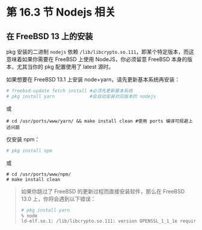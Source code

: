 # 第 16.3 节 Nodejs 相关

## 在 FreeBSD 13 上的安装

pkg 安装的二进制 `nodejs` 依赖 `/lib/libcrypto.so.111`，即某个特定版本，而这意味着如果你需要在 FreeBSD 上使用 NodeJS，你必须留意 FreeBSD 本身的版本，尤其当你的 pkg 配置使用了 latest 源时。

如果想要在 FreeBSD 13.1 上安装 node+yarn，请先更新基本系统再安装：

```sh
# freebsd-update fetch install #必须先更新基本系统
# pkg install yarn             #会自动安装对应版本的 nodejs
```

或

```
# cd /usr/ports/www/yarn/ && make install clean #使用 ports 编译可规避上述问题
```

仅安装 npm：

```sh
# pkg install npm
```

或

```
# cd /usr/ports/www/npm/
# make install clean
```

> 如果你跳过了 FreeBSD 的更新过程而直接安装软件，那么在 FreeBSD 13.0 上，你将会遇到以下错误：
>
> ```sh
> # pkg install yarn
> % node
> ld-elf.so.1: /lib/libcrypto.so.111: version OPENSSL_1_1_1e required by /usr/local/bin/node not found
> ```
